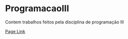 # ProgramacaoIII
Contem trabalhos feitos pela disciplina de programação III

[Page Link](https://williamparlow.github.io/ProgramacaoIII/)

